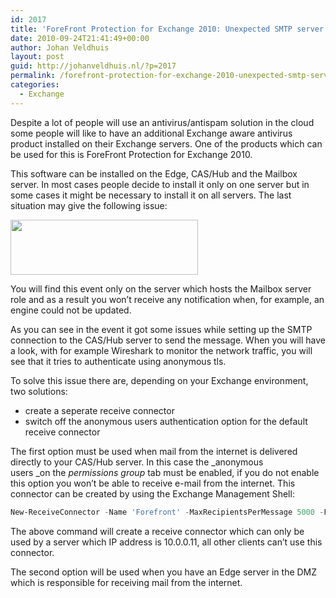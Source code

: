 ```yaml
---
id: 2017
title: 'ForeFront Protection for Exchange 2010: Unexpected SMTP server response. Expected: 220, actual: 500, whole response: 500 5.3.3 Unrecognized command'
date: 2010-09-24T21:41:49+00:00
author: Johan Veldhuis
layout: post
guid: http://johanveldhuis.nl/?p=2017
permalink: /forefront-protection-for-exchange-2010-unexpected-smtp-server-response-expected-220-actual-500-whole-response-500-5-3-3-unrecognized-command/
categories:
  - Exchange
---
```

Despite a lot of people will use an antivirus/antispam solution in the cloud some people will like to have an additional Exchange aware antivirus product installed on their Exchange servers. One of the products which can be used for this is ForeFront Protection for Exchange 2010.

This software can be installed on the Edge, CAS/Hub and the Mailbox server. In most cases people decide to install it only on one server but in some cases it might be necessary to install it on all servers. The last situation may give the following issue:

[<img title="forefront_ex2010" src="https://i0.wp.com/johanveldhuis.nl/wp-content/uploads/2010/09/forefront_ex2010-300x88.jpg?resize=300%2C88" alt="" width="300" height="88" data-recalc-dims="1" />](https://i1.wp.com/johanveldhuis.nl/wp-content/uploads/2010/09/forefront_ex2010.jpg)

You will find this event only on the server which hosts the Mailbox server role and as a result you won&#8217;t receive any notification when, for example, an engine could not be updated.

As you can see in the event it got some issues while setting up the SMTP connection to the CAS/Hub server to send the message. When you will have a look, with for example Wireshark to monitor the network traffic, you will see that it tries to authenticate using anonymous tls.

To solve this issue there are, depending on your Exchange environment, two solutions:

  * create a seperate receive connector
  * switch off the anonymous users authentication option for the default receive connector

The first option must be used when mail from the internet is delivered directly to your CAS/Hub server. In this case the _anonymous users _on the _permissions group_ tab must be enabled, if you do not enable this option you won&#8217;t be able to receive e-mail from the internet. This connector can be created by using the Exchange Management Shell:

```PowerShell
New-ReceiveConnector -Name 'Forefront' -MaxRecipientsPerMessage 5000 -Fqdn mail.domain.local -Bindings '0.0.0.0:25' -RemoteIPRanges '10.0.0.11-10.0.0.11' -MaxInboundConnectionPerSource Unlimited -MaxInboundConnectionPercentagePerSource 100 -SizeEnabled EnabledWithoutValue
```

The above command will create a receive connector which can only be used by a server which IP address is 10.0.0.11, all other clients can&#8217;t use this connector.

The second option will be used when you have an Edge server in the DMZ which is responsible for receiving mail from the internet.